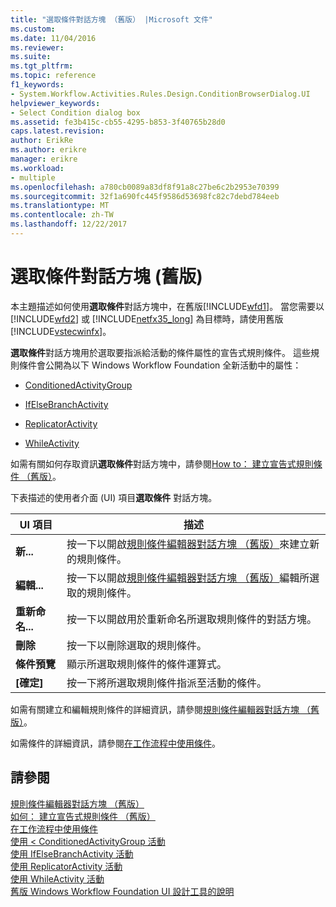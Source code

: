 ```yaml
---
title: "選取條件對話方塊 （舊版） |Microsoft 文件"
ms.custom: 
ms.date: 11/04/2016
ms.reviewer: 
ms.suite: 
ms.tgt_pltfrm: 
ms.topic: reference
f1_keywords:
- System.Workflow.Activities.Rules.Design.ConditionBrowserDialog.UI
helpviewer_keywords:
- Select Condition dialog box
ms.assetid: fe3b415c-cb55-4295-b853-3f40765b28d0
caps.latest.revision: 
author: ErikRe
ms.author: erikre
manager: erikre
ms.workload:
- multiple
ms.openlocfilehash: a780cb0089a83df8f91a8c27be6c2b2953e70399
ms.sourcegitcommit: 32f1a690fc445f9586d53698fc82c7debd784eeb
ms.translationtype: MT
ms.contentlocale: zh-TW
ms.lasthandoff: 12/22/2017
---
```

# <a name="select-condition-dialog-box-legacy"></a>選取條件對話方塊 (舊版)
本主題描述如何使用**選取條件**對話方塊中，在舊版[!INCLUDE[wfd1](../workflow-designer/includes/wfd1_md.md)]。 當您需要以 [!INCLUDE[wfd2](../workflow-designer/includes/wfd2_md.md)] 或 [!INCLUDE[netfx35_long](../workflow-designer/includes/netfx35_long_md.md)] 為目標時，請使用舊版 [!INCLUDE[vstecwinfx](../workflow-designer/includes/vstecwinfx_md.md)]。  
  
 **選取條件**對話方塊用於選取要指派給活動的條件屬性的宣告式規則條件。 這些規則條件會公開為以下 Windows Workflow Foundation 全新活動中的屬性：  
  
-   [ConditionedActivityGroup](http://go.microsoft.com/fwlink?LinkID=65017)  
  
-   [IfElseBranchActivity](http://go.microsoft.com/fwlink?LinkID=65034)  
  
-   [ReplicatorActivity](http://go.microsoft.com/fwlink?LinkID=65039)  
  
-   [WhileActivity](http://go.microsoft.com/fwlink?LinkID=65049)  
  
 如需有關如何存取資訊**選取條件**對話方塊中，請參閱[How to： 建立宣告式規則條件 （舊版）](../workflow-designer/how-to-create-a-declarative-rule-condition-legacy.md)。  
  
 下表描述的使用者介面 (UI) 項目**選取條件** 對話方塊。  
  
|UI 項目|描述|  
|----------------|-----------------|  
|**新...**|按一下以開啟[規則條件編輯器對話方塊 （舊版）](../workflow-designer/rule-condition-editor-dialog-box-legacy.md)來建立新的規則條件。|  
|**編輯...**|按一下以開啟[規則條件編輯器對話方塊 （舊版）](../workflow-designer/rule-condition-editor-dialog-box-legacy.md)編輯所選取的規則條件。|  
|**重新命名...**|按一下以開啟用於重新命名所選取規則條件的對話方塊。|  
|**刪除**|按一下以刪除選取的規則條件。|  
|**條件預覽**|顯示所選取規則條件的條件運算式。|  
|**[確定]**|按一下將所選取規則條件指派至活動的條件。|  
  
 如需有關建立和編輯規則條件的詳細資訊，請參閱[規則條件編輯器對話方塊 （舊版）](../workflow-designer/rule-condition-editor-dialog-box-legacy.md)。  
  
 如需條件的詳細資訊，請參閱[在工作流程中使用條件](http://go.microsoft.com/fwlink?LinkID=65009)。  
  
## <a name="see-also"></a>請參閱  
 [規則條件編輯器對話方塊 （舊版）](../workflow-designer/rule-condition-editor-dialog-box-legacy.md)   
 [如何： 建立宣告式規則條件 （舊版）](../workflow-designer/how-to-create-a-declarative-rule-condition-legacy.md)   
 [在工作流程中使用條件](http://go.microsoft.com/fwlink?LinkID=65009)   
 [使用 < ConditionedActivityGroup 活動](http://go.microsoft.com/fwlink?LinkID=65066)   
 [使用 IfElseBranchActivity 活動](http://go.microsoft.com/fwlink?LinkID=65075)   
 [使用 ReplicatorActivity 活動](http://go.microsoft.com/fwlink?LinkID=65080)   
 [使用 WhileActivity 活動](http://go.microsoft.com/fwlink?LinkID=65091)   
 [舊版 Windows Workflow Foundation UI 設計工具的說明](../workflow-designer/legacy-designer-for-windows-workflow-foundation-ui-help.md)